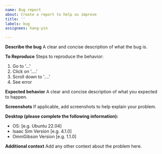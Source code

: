 ```yaml
---
name: Bug report
about: Create a report to help us improve
title: ''
labels: bug
assignees: hang-yin

---
```


**Describe the bug**
A clear and concise description of what the bug is.

**To Reproduce**
Steps to reproduce the behavior:
1. Go to '...'
2. Click on '....'
3. Scroll down to '....'
4. See error

**Expected behavior**
A clear and concise description of what you expected to happen.

**Screenshots**
If applicable, add screenshots to help explain your problem.

**Desktop (please complete the following information):**
 - OS: [e.g. Ubuntu 22.04]
 - Isaac Sim Version [e.g. 4.1.0]
 - OmniGibson Version [e.g. 1.1.0]

**Additional context**
Add any other context about the problem here.
